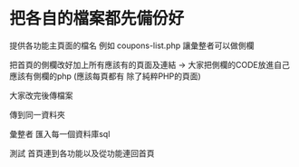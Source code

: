 # 把各自的檔案都先備份好

提供各功能主頁面的檔名 例如 coupons-list.php 讓彙整者可以做側欄

把首頁的側欄改好加上所有應該有的頁面及連結<a>  -> 大家把側欄的CODE放進自己應該有側欄的php (應該每頁都有 除了純粹PHP的頁面)

大家改完後傳檔案

傳到同一資料夾

彙整者 匯入每一個資料庫sql

測試 首頁連到各功能以及從功能連回首頁

